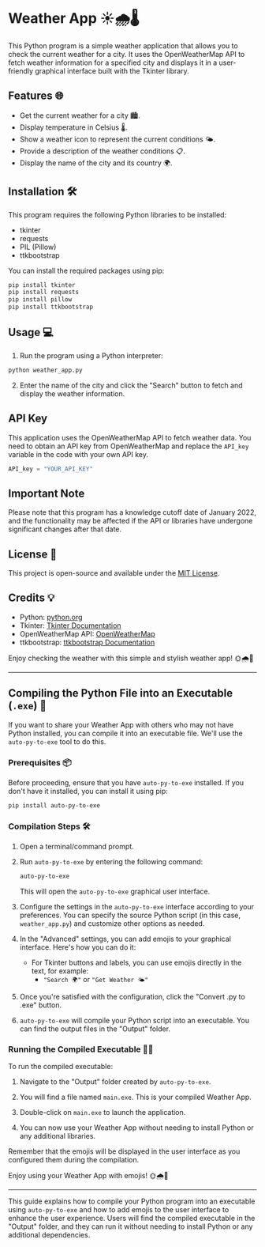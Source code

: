 # Weather App ☀️🌧️🌡️

This Python program is a simple weather application that allows you to check the current weather for a city. It uses the OpenWeatherMap API to fetch weather information for a specified city and displays it in a user-friendly graphical interface built with the Tkinter library.

## Features 🌐
- Get the current weather for a city 🏙️.
- Display temperature in Celsius 🌡️.
- Show a weather icon to represent the current conditions 🌤️.
- Provide a description of the weather conditions 📋.
- Display the name of the city and its country 🌍.

## Installation 🛠️
This program requires the following Python libraries to be installed:
- tkinter
- requests
- PIL (Pillow)
- ttkbootstrap

You can install the required packages using pip:
```bash
pip install tkinter
pip install requests
pip install pillow
pip install ttkbootstrap
```

## Usage 💻
1. Run the program using a Python interpreter:

```bash
python weather_app.py
```

2. Enter the name of the city and click the "Search" button to fetch and display the weather information.

## API Key
This application uses the OpenWeatherMap API to fetch weather data. You need to obtain an API key from OpenWeatherMap and replace the `API_key` variable in the code with your own API key.

```python
API_key = "YOUR_API_KEY"
```

## Important Note
Please note that this program has a knowledge cutoff date of January 2022, and the functionality may be affected if the API or libraries have undergone significant changes after that date.

## License 📄
This project is open-source and available under the [MIT License](LICENSE).

## Credits 💡
- Python: [python.org](https://www.python.org/)
- Tkinter: [Tkinter Documentation](https://docs.python.org/3/library/tkinter.html)
- OpenWeatherMap API: [OpenWeatherMap](https://openweathermap.org/)
- ttkbootstrap: [ttkbootstrap Documentation](https://ttkbootstrap.com/)

Enjoy checking the weather with this simple and stylish weather app! 🌞🌧️🌈

---

## Compiling the Python File into an Executable (`.exe`) 🚀

If you want to share your Weather App with others who may not have Python installed, you can compile it into an executable file. We'll use the `auto-py-to-exe` tool to do this.

### Prerequisites 📦

Before proceeding, ensure that you have `auto-py-to-exe` installed. If you don't have it installed, you can install it using pip:

```bash
pip install auto-py-to-exe
```

### Compilation Steps 🛠️

1. Open a terminal/command prompt.

2. Run `auto-py-to-exe` by entering the following command:

   ```bash
   auto-py-to-exe
   ```

   This will open the `auto-py-to-exe` graphical user interface.

3. Configure the settings in the `auto-py-to-exe` interface according to your preferences. You can specify the source Python script (in this case, `weather_app.py`) and customize other options as needed.

4. In the "Advanced" settings, you can add emojis to your graphical interface. Here's how you can do it:

   - For Tkinter buttons and labels, you can use emojis directly in the text, for example:
     - `"Search 🌍"` or `"Get Weather 🌤️"`

5. Once you're satisfied with the configuration, click the "Convert .py to .exe" button.

6. `auto-py-to-exe` will compile your Python script into an executable. You can find the output files in the "Output" folder.

### Running the Compiled Executable 🏃‍♂️

To run the compiled executable:

1. Navigate to the "Output" folder created by `auto-py-to-exe`.

2. You will find a file named `main.exe`. This is your compiled Weather App.

3. Double-click on `main.exe` to launch the application.

4. You can now use your Weather App without needing to install Python or any additional libraries.

Remember that the emojis will be displayed in the user interface as you configured them during the compilation.

Enjoy using your Weather App with emojis! 🌞🌧️🌈

---

This guide explains how to compile your Python program into an executable using `auto-py-to-exe` and how to add emojis to the user interface to enhance the user experience. Users will find the compiled executable in the "Output" folder, and they can run it without needing to install Python or any additional dependencies.
